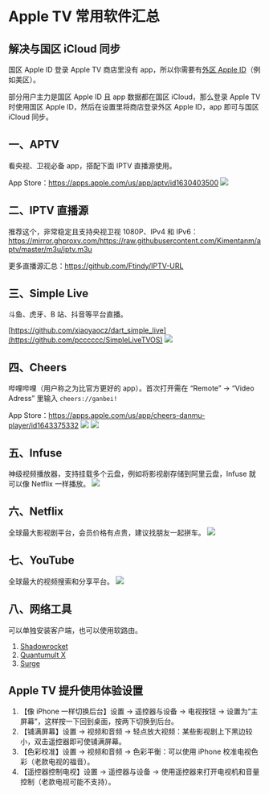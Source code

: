 # Apple TV 常用软件汇总

## 解决与国区 iCloud 同步
国区 Apple ID 登录 Apple TV 商店里没有 app，所以你需要有[外区 Apple ID](https://t.me/GVStore)（例如美区）。

部分用户主力是国区 Apple ID 且 app 数据都在国区 iCloud，那么登录 Apple TV 时使用国区 Apple ID，然后在设置里将商店登录外区 Apple ID，app 即可与国区 iCloud 同步。

## 一、APTV
看央视、卫视必备 app，搭配下面 IPTV 直播源使用。

App Store：https://apps.apple.com/us/app/aptv/id1630403500
![](https://i.imgur.com/VTenBWP.png)

## 二、IPTV 直播源
推荐这个，非常稳定且支持央视卫视 1080P、IPv4 和 IPv6：https://mirror.ghproxy.com/https://raw.githubusercontent.com/Kimentanm/aptv/master/m3u/iptv.m3u

更多直播源汇总：https://github.com/Ftindy/IPTV-URL


## 三、Simple Live
斗鱼、虎牙、B 站、抖音等平台直播。

[https://github.com/xiaoyaocz/dart_simple_live](https://github.com/pcccccc/SimpleLiveTVOS)
![](https://s2.loli.net/2024/07/16/v9FczKShdAPk7YM.jpg)

## 四、Cheers
哔哩哔哩（用户称之为比官方更好的 app）。首次打开需在 “Remote” → “Video Adress” 里输入 `cheers://ganbei!`

App Store：https://apps.apple.com/us/app/cheers-danmu-player/id1643375332
![](https://i.imgur.com/soCN3cN.png)
![](https://i.imgur.com/raSxcLS.jpg)

## 五、Infuse
神级视频播放器，支持挂载多个云盘，例如将影视剧存储到阿里云盘，Infuse 就可以像 Netflix 一样播放。
![](https://i.imgur.com/BhVFujS.png)

## 六、Netflix
全球最大影视剧平台，会员价格有点贵，建议找朋友一起拼车。
![](https://i.imgur.com/RjBpETt.png)

## 七、YouTube
全球最大的视频搜索和分享平台。
![](https://i.imgur.com/qEbDIgC.png)

## 八、网络工具
可以单独安装客户端，也可以使用软路由。
1. [Shadowrocket](https://apps.apple.com/us/app/shadowrocket/id932747118)
2. [Quantumult X](https://apps.apple.com/jp/app/quantumult-x/id1443988620?l=en-US)
3. [Surge](https://kb.nssurge.com/surge-knowledge-base/guidelines/tvos)


## Apple TV 提升使用体验设置
1. 【像 iPhone 一样切换后台】设置 → 遥控器与设备 → 电视按钮 → 设置为“主屏幕”，这样按一下回到桌面，按两下切换到后台。
2. 【铺满屏幕】设置 → 视频和音频 → 轻点放大视频：某些影视剧上下黑边较小，双击遥控器即可使铺满屏幕。
3. 【色彩校准】设置 → 视频和音频 → 色彩平衡：可以使用 iPhone 校准电视色彩（老款电视的福音）。
4. 【遥控器控制电视】设置 → 遥控器与设备 → 使用遥控器来打开电视机和音量控制（老款电视可能不支持）。
